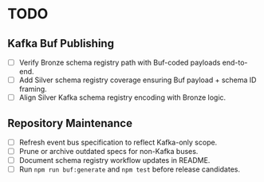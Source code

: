 # TODO

## Kafka Buf Publishing

- [ ] Verify Bronze schema registry path with Buf-coded payloads end-to-end.
- [ ] Add Silver schema registry coverage ensuring Buf payload + schema ID framing.
- [ ] Align Silver Kafka schema registry encoding with Bronze logic.

## Repository Maintenance

- [ ] Refresh event bus specification to reflect Kafka-only scope.
- [ ] Prune or archive outdated specs for non-Kafka buses.
- [ ] Document schema registry workflow updates in README.
- [ ] Run `npm run buf:generate` and `npm test` before release candidates.

